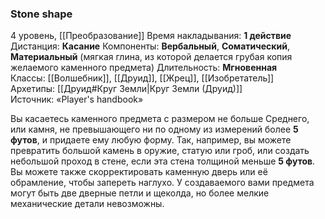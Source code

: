 ### Stone shape

4 уровень, [[Преобразование]]
Время накладывания: **1 действие**
Дистанция: **Касание**
Компоненты: **Вербальный**, **Соматический**, **Материальный** (мягкая глина, из которой делается грубая копия желаемого каменного предмета)
Длительность: **Мгновенная**
Классы: [[Волшебник]], [[Друид]], [[Жрец]], [[Изобретатель]]
Архетипы: [[Друид#Круг Земли|Круг Земли (Друид)]]
Источник: «Player's handbook»

Вы касаетесь каменного предмета с размером не больше Среднего, или камня, не превышающего ни по одному из измерений более **5 футов**, и придаете ему любую форму. Так, например, вы можете превратить большой камень в оружие, статую или гроб, или создать небольшой проход в стене, если эта стена толщиной меньше **5 футов**. Вы можете также скорректировать каменную дверь или её обрамление, чтобы запереть наглухо. У создаваемого вами предмета могут быть две дверные петли и щеколда, но более мелкие механические детали невозможны.